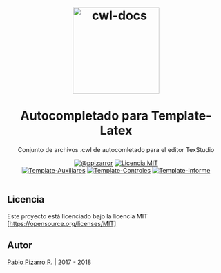 <h1 align="center">
  <img alt="cwl-docs" src="http://latex.ppizarror.com/icon.png" width="200px" height="200px" />
  <br /><br />
  Autocompletado para Template-Latex</h1>
<p align="center">Conjunto de archivos .cwl de autocomletado para el editor TexStudio</p>
<div align="center"><a href="http://ppizarror.com"><img alt="@ppizarror" src="http://ppizarror.com/badges/autor.svg" /></a>
<a href="https://opensource.org/licenses/MIT/"><img alt="Licencia MIT" src="http://ppizarror.com/badges/licenciamit.svg" /></a>
<br><a href="https://github.com/Template-Latex/Template-Auxiliares/"><img alt="Template-Auxiliares" src="http://latex.ppizarror.com/badges/auxiliares.svg" /></a>
<a href="https://github.com/Template-Latex/Template-Controles/"><img alt="Template-Controles" src="http://latex.ppizarror.com/badges/controles.svg" /></a>
<a href="https://github.com/Template-Latex/Template-Informe/"><img alt="Template-Informe" src="http://latex.ppizarror.com/badges/informe.svg" /></a>
</div><br />

## Licencia
Este proyecto está licenciado bajo la licencia MIT [https://opensource.org/licenses/MIT]

## Autor
<a href="http://ppizarror.com" title="ppizarror">Pablo Pizarro R.</a> | 2017 - 2018
